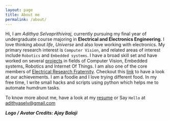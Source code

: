 ```yaml
---
layout: page
title: About me
permalink: /about/
---
```


Hi, I am *Adithya Selvaprithiviraj*, currently pursuing my final year of undergraduate course majoring in **Electrical and Electronics Engineering**. I love thinking about *life*, *Universe* and also love working with electronics. My primary research interest is `Computer Vision`, and related areas of interest include `Robotics` and `Embedded systems`. I have a broad skill set and have worked on several [projects](/projects) in fields of Computer Vision, Embedded systems, Robotics and Internet Of Things. I am also one of the core members of [Electrical Research Fraternity](http://www.erfssn.org/). Checkout this [link](http://www.erfssn.org/our-achievements/) to have a look at our achievements. I am a foodie and I love trying different food. In my free time, I write small hacks and scripts using python which helps me to automate humdrum tasks.

To know more about me, have a look at my [resume]() or Say `Hello` at adithyaselv@gmail.com 

***Logo / Avatar Credits: Ajay Balaji***
